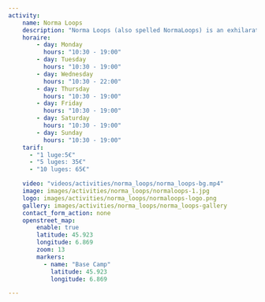 ```yaml
---
activity:
    name: Norma Loops
    description: "Norma Loops (also spelled NormaLoops) is an exhilarating four‑seasons mountain coaster located at the entrance of the La Norma ski resort in the French Alps—Villarodin‑Bourget, Savoie.Norma Loops (also spelled NormaLoops) is an exhilarating four‑seasons mountain coaster." 
    horaire:
        - day: Monday
          hours: "10:30 - 19:00"
        - day: Tuesday
          hours: "10:30 - 19:00"
        - day: Wednesday
          hours: "10:30 - 22:00"
        - day: Thursday
          hours: "10:30 - 19:00"
        - day: Friday
          hours: "10:30 - 19:00"
        - day: Saturday
          hours: "10:30 - 19:00"
        - day: Sunday
          hours: "10:30 - 19:00"
    tarif:
      - "1 luge:5€" 
      - "5 luges: 35€" 
      - "10 luges: 65€" 

    video: "videos/activities/norma_loops/norma_loops-bg.mp4"
    image: images/activities/norma_loops/normaloops-1.jpg
    logo: images/activities/norma_loops/normaloops-logo.png
    gallery: images/activities/norma_loops/norma_loops-gallery
    contact_form_action: none       
    openstreet_map:
        enable: true
        latitude: 45.923
        longitude: 6.869
        zoom: 13
        markers:
          - name: "Base Camp"
            latitude: 45.923
            longitude: 6.869

---
```

